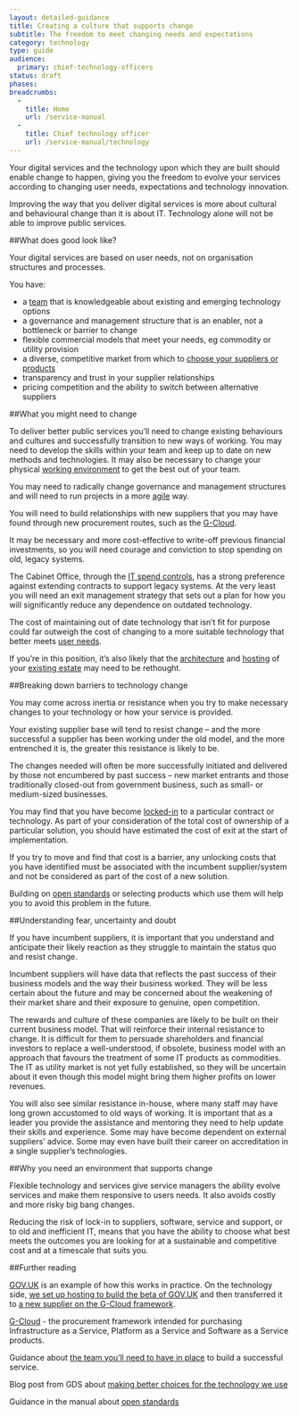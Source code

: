```yaml
---
layout: detailed-guidance
title: Creating a culture that supports change
subtitle: The freedom to meet changing needs and expectations
category: technology
type: guide
audience:
  primary: chief-technology-officers
status: draft
phases:
breadcrumbs:
  -
    title: Home
    url: /service-manual
  -
    title: Chief technology officer
    url: /service-manual/technology
---
```


Your digital services and the technology upon which they are built should enable change to happen, giving you the freedom to evolve your services according to changing user needs, expectations and technology innovation.

Improving the way that you deliver digital services is more about cultural and behavioural change than it is about IT. Technology alone will not be able to improve public services.

##What does good look like?

Your digital services are based on user needs, not on organisation structures and processes.

You have:

* a [team](/service-manual/the-team) that is knowledgeable about existing and emerging technology options
* a governance and management structure that is an enabler, not a bottleneck or barrier to change
* flexible commercial models that meet your needs, eg commodity or utility provision
* a diverse, competitive market from which to [choose your suppliers or products](/service-manual/making-software/choosing-technology.html)
* transparency and trust in your supplier relationships
* pricing competition and the ability to switch between alternative suppliers

##What you might need to change

To deliver better public services you’ll need to change existing behaviours and cultures and successfully transition to new ways of working. You may need to develop the skills within your team and keep up to date on new methods and technologies. It may also be necessary to change your physical [working environment](/service-manual/the-team/working-environment.html) to get the best out of your team.

You may need to radically change governance and management structures and will need to run projects in a more [agile](/service-manual/agile/index.html) way.

You will need to build relationships with new suppliers that you may have found through new procurement routes, such as the [G-Cloud](http://gcloud.civilservice.gov.uk/).

It may be necessary and more cost-effective to write-off previous financial investments, so you will need courage and conviction to stop spending on old, legacy systems.

The Cabinet Office, through the [IT spend controls](/service-manual/technology/spending-controls.html), has a strong preference against extending contracts to support legacy systems. At the very least you will need an exit management strategy that sets out a plan for how you will significantly reduce any dependence on outdated technology.

The cost of maintaining out of date technology that isn’t fit for purpose could far outweigh the cost of changing to a more suitable technology that better meets [user needs](/service-manual/user-centered-design/user-needs.html).

If you’re in this position, it’s also likely that the [architecture](/service-manual/technology/architecture.html) and [hosting](/service-manual/operations/hosting.html) of your [existing estate](/service-manual/technology/architecture.html#the-legacy-estate) may need to be rethought.

##Breaking down barriers to technology change

You may come across inertia or resistance when you try to make necessary changes to your technology or how your service is provided.

Your existing supplier base will tend to resist change – and the more successful a supplier has been working under the old model, and the more entrenched it is, the greater this resistance is likely to be.

The changes needed will often be more successfully initiated and delivered by those not encumbered by past success – new market entrants and those traditionally closed-out from government business, such as small- or medium-sized businesses.

You may find that you have become [locked-in](/service-manual/making-software/choosing-technology.html#lock-in) to a particular contract or technology. As part of your consideration of the total cost of ownership of a particular solution, you should have estimated the cost of exit at the start of implementation.

If you try to move and find that cost is a barrier, any unlocking costs that you have identified must be associated with the incumbent supplier/system and not be considered as part of the cost of a new solution.

Building on [open standards](/service-manual/making-software/open-standards-and-licensing.html) or selecting products which use them will help you to avoid this problem in the future.

##Understanding fear, uncertainty and doubt

If you have incumbent suppliers, it is important that you understand and anticipate their likely reaction as they struggle to maintain the status quo and resist change.

Incumbent suppliers will have data that reflects the past success of their business models and the way their business worked. They will be less certain about the future and may be concerned about the weakening of their market share and their exposure to genuine, open competition.

The rewards and culture of these companies are likely to be built on their current business model. That will reinforce their internal resistance to change. It is difficult for them to persuade shareholders and financial investors to replace a well-understood, if obsolete, business model with an approach that favours the treatment of some IT products as commodities. The IT as utility market is not yet fully established, so they will be uncertain about it even though this model might bring them higher profits on lower revenues.

You will also see similar resistance in-house, where many staff may have long grown accustomed to old ways of working. It is important that as a leader you provide the assistance and mentoring they need to help update their skills and experience. Some may have become dependent on external suppliers’ advice. Some may even have built their career on accreditation in a single supplier’s technologies.

##Why you need an environment that supports change

Flexible technology and services give service managers the ability evolve services and make them responsive to users needs. It also avoids costly and more risky big bang changes.

Reducing the risk of lock-in to suppliers, software, service and support, or to old and inefficient IT, means that you have the ability to choose what best meets the outcomes you are looking for at a sustainable and competitive cost and at a timescale that suits you.

##Further reading

[GOV.UK](https://gov.uk) is an example of how this works in practice. On the technology side, [we set up hosting to build the beta of GOV.UK](http://digital.cabinetoffice.gov.uk/2012/01/24/hosting-the-beta-of-gov-uk/) and then transferred it to [a new supplier on the G-Cloud framework](http://digital.cabinetoffice.gov.uk/2012/09/18/introducing-a-new-supplier-skyscape/).

[G-Cloud](http://gcloud.civilservice.gov.uk/) - the procurement framework intended for purchasing Infrastructure as a Service, Platform as a Service and Software as a Service products.

Guidance about [the team you’ll need to have in place](/service-manual/the-team) to build a successful service.

Blog post from GDS about [making better choices for the technology we use](http://digital.cabinetoffice.gov.uk/2013/03/26/better-tech-choices/)

Guidance in the manual about [open standards](/service-manual/making-software/open-standards-and-licensing.html)
